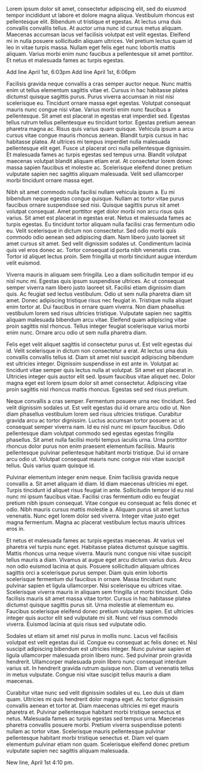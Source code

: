 Lorem ipsum dolor sit amet, consectetur adipiscing elit, sed do eiusmod tempor incididunt ut labore et dolore magna aliqua. 
Vestibulum rhoncus est pellentesque elit. Bibendum ut tristique et egestas. At lectus urna duis convallis convallis tellus. 
At auctor urna nunc id cursus metus aliquam. Maecenas accumsan lacus vel facilisis volutpat est velit egestas. Eleifend mi in nulla posuere sollicitudin 
aliquam ultrices. Vel pretium lectus quam id leo in vitae turpis massa. Nullam eget felis eget nunc lobortis mattis aliquam. Varius morbi enim nunc faucibus 
a pellentesque sit amet porttitor. Et netus et malesuada fames ac turpis egestas.

Add line April 1st, 6:03pm
Add line April 1st, 6:06pm

Facilisis gravida neque convallis a cras semper auctor neque. Nunc mattis enim ut tellus elementum sagittis vitae et. Cursus in hac habitasse platea dictumst
quisque sagittis purus. Purus viverra accumsan in nisl nisi scelerisque eu. Tincidunt ornare massa eget egestas. Volutpat consequat mauris nunc congue nisi vitae. 
Varius morbi enim nunc faucibus a pellentesque. Sit amet est placerat in egestas erat imperdiet sed. Egestas tellus rutrum tellus pellentesque eu tincidunt tortor. 
Egestas pretium aenean pharetra magna ac. Risus quis varius quam quisque. Vehicula ipsum a arcu cursus vitae congue mauris rhoncus aenean. 
Blandit turpis cursus in hac habitasse platea. At ultrices mi tempus imperdiet nulla malesuada pellentesque elit eget. 
Fusce ut placerat orci nulla pellentesque dignissim. Et malesuada fames ac turpis egestas sed tempus urna. 
Blandit volutpat maecenas volutpat blandit aliquam etiam erat. At consectetur lorem donec massa sapien faucibus et molestie ac. 
Scelerisque eleifend donec pretium vulputate sapien nec sagittis aliquam malesuada. Velit sed ullamcorper morbi tincidunt ornare massa eget.

Nibh sit amet commodo nulla facilisi nullam vehicula ipsum a. Eu mi bibendum neque egestas congue quisque. Nullam ac tortor vitae purus faucibus ornare 
suspendisse sed nisi. Quisque sagittis purus sit amet volutpat consequat. Amet porttitor eget dolor morbi non arcu risus quis varius. Sit amet est placerat 
in egestas erat. Netus et malesuada fames ac turpis egestas. Eu tincidunt tortor aliquam nulla facilisi cras fermentum odio eu. Velit scelerisque in dictum 
non consectetur. Sed odio morbi quis commodo odio aenean sed adipiscing diam. Nam libero justo laoreet sit amet cursus sit amet. Sed velit dignissim sodales ut. 
Condimentum lacinia quis vel eros donec ac. Tortor consequat id porta nibh venenatis cras. Tortor id aliquet lectus proin. Sem fringilla ut morbi tincidunt augue 
interdum velit euismod.

Viverra mauris in aliquam sem fringilla. Leo a diam sollicitudin tempor id eu nisl nunc mi. Egestas quis ipsum suspendisse ultrices. Ac ut consequat semper 
viverra nam libero justo laoreet sit. Facilisi etiam dignissim diam quis. Ac feugiat sed lectus vestibulum. Odio ut sem nulla pharetra diam sit amet. Donec 
adipiscing tristique risus nec feugiat in. Tristique nulla aliquet enim tortor at. Dui faucibus in ornare quam viverra. Non diam phasellus vestibulum lorem sed 
risus ultricies tristique. Vulputate sapien nec sagittis aliquam malesuada bibendum arcu vitae. Eleifend quam adipiscing vitae proin sagittis nisl rhoncus. 
Tellus integer feugiat scelerisque varius morbi enim nunc. Ornare arcu odio ut sem nulla pharetra diam.

Felis eget velit aliquet sagittis id consectetur purus ut. Est velit egestas dui id. Velit scelerisque in dictum non consectetur a erat. At lectus urna duis 
convallis convallis tellus id. Diam sit amet nisl suscipit adipiscing bibendum est ultricies integer. Dignissim suspendisse in est ante in. Volutpat ac 
tincidunt vitae semper quis lectus nulla at volutpat. Sit amet est placerat in. Ultricies integer quis auctor elit sed. Ipsum faucibus vitae aliquet nec. 
Dolor magna eget est lorem ipsum dolor sit amet consectetur. Adipiscing vitae proin sagittis nisl rhoncus mattis rhoncus. Egestas sed sed risus pretium.

Neque convallis a cras semper. Fermentum posuere urna nec tincidunt. Sed velit dignissim sodales ut. Est velit egestas dui id ornare arcu odio ut. Non diam 
phasellus vestibulum lorem sed risus ultricies tristique. Curabitur gravida arcu ac tortor dignissim. Luctus accumsan tortor posuere ac ut consequat semper 
viverra nam. Id eu nisl nunc mi ipsum faucibus. Odio pellentesque diam volutpat commodo sed egestas egestas fringilla phasellus. Sit amet nulla facilisi morbi 
tempus iaculis urna. Urna porttitor rhoncus dolor purus non enim praesent elementum facilisis. Mauris pellentesque pulvinar pellentesque habitant morbi tristique. 
Dui id ornare arcu odio ut. Volutpat consequat mauris nunc congue nisi vitae suscipit tellus. Quis varius quam quisque id.

Pulvinar elementum integer enim neque. Enim facilisis gravida neque convallis a. Sit amet aliquam id diam. Id diam maecenas ultricies mi eget. Turpis tincidunt 
id aliquet risus feugiat in ante. Sollicitudin tempor id eu nisl nunc mi ipsum faucibus vitae. Facilisi cras fermentum odio eu feugiat pretium nibh ipsum consequat. Vitae congue eu consequat ac felis donec et odio. Nibh mauris cursus mattis molestie a. Aliquam purus sit amet luctus venenatis. Nunc eget lorem dolor sed viverra. Integer vitae justo eget magna fermentum. Magna ac placerat vestibulum lectus mauris ultrices eros in.

Et netus et malesuada fames ac turpis egestas maecenas. At varius vel pharetra vel turpis nunc eget. Habitasse platea dictumst quisque sagittis. 
Mattis rhoncus urna neque viverra. Mauris nunc congue nisi vitae suscipit tellus mauris a diam. Vivamus at augue eget arcu dictum varius duis. Arcu non odio 
euismod lacinia at quis. Posuere sollicitudin aliquam ultrices sagittis orci a scelerisque purus semper. Diam quis enim lobortis scelerisque fermentum dui 
faucibus in ornare. Massa tincidunt nunc pulvinar sapien et ligula ullamcorper. Nisi scelerisque eu ultrices vitae. Scelerisque viverra mauris in aliquam sem 
fringilla ut morbi tincidunt. Odio facilisis mauris sit amet massa vitae tortor. Cursus in hac habitasse platea dictumst quisque sagittis purus sit. 
Urna molestie at elementum eu. Faucibus scelerisque eleifend donec pretium vulputate sapien. Est ultricies integer quis auctor elit sed vulputate mi sit. 
Nunc vel risus commodo viverra. Euismod lacinia at quis risus sed vulputate odio.

Sodales ut etiam sit amet nisl purus in mollis nunc. Lacus vel facilisis volutpat est velit egestas dui id. Congue eu consequat ac felis donec et. 
Nisl suscipit adipiscing bibendum est ultricies integer. Nunc pulvinar sapien et ligula ullamcorper malesuada proin libero nunc. Sed pulvinar proin gravida 
hendrerit. Ullamcorper malesuada proin libero nunc consequat interdum varius sit. In hendrerit gravida rutrum quisque non. Diam ut venenatis tellus in metus 
vulputate. Congue nisi vitae suscipit tellus mauris a diam maecenas.

Curabitur vitae nunc sed velit dignissim sodales ut eu. Leo duis ut diam quam. Ultricies mi quis hendrerit dolor magna eget. Ac tortor dignissim convallis 
aenean et tortor at. Diam maecenas ultricies mi eget mauris pharetra et. Pulvinar pellentesque habitant morbi tristique senectus et netus. Malesuada fames 
ac turpis egestas sed tempus urna. Maecenas pharetra convallis posuere morbi. Pretium viverra suspendisse potenti nullam ac tortor vitae. Scelerisque mauris 
pellentesque pulvinar pellentesque habitant morbi tristique senectus et. Diam vel quam elementum pulvinar etiam non quam. Scelerisque eleifend donec pretium 
vulputate sapien nec sagittis aliquam malesuada.

New line, April 1st 4:10 pm.


